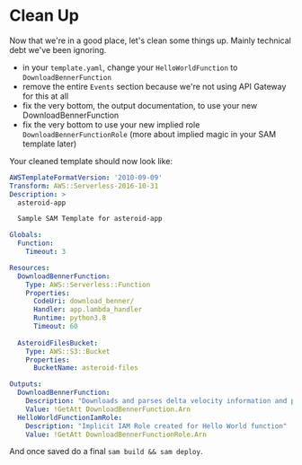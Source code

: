 # Clean Up

Now that we're in a good place, let's clean some things up. Mainly technical debt we've been ignoring.

- in your `template.yaml`, change your `HelloWorldFunction` to `DownloadBennerFunction` 
- remove the entire `Events` section because we're not using API Gateway for this at all
- fix the very bottom, the output documentation, to use your new DownloadBennerFunction
- fix the very bottom to use your new implied role `DownloadBennerFunctionRole` (more about implied magic in your SAM template later)

Your cleaned template should now look like:

```yaml
AWSTemplateFormatVersion: '2010-09-09'
Transform: AWS::Serverless-2016-10-31
Description: >
  asteroid-app

  Sample SAM Template for asteroid-app

Globals:
  Function:
    Timeout: 3

Resources:
  DownloadBennerFunction:
    Type: AWS::Serverless::Function
    Properties:
      CodeUri: download_benner/
      Handler: app.lambda_handler
      Runtime: python3.8
      Timeout: 60
  
  AsteroidFilesBucket:
    Type: AWS::S3::Bucket
    Properties:
      BucketName: asteroid-files

Outputs:
  DownloadBennerFunction:
    Description: "Downloads and parses delta velocity information and puts the new CSV file on S3."
    Value: !GetAtt DownloadBennerFunction.Arn
  HelloWorldFunctionIamRole:
    Description: "Implicit IAM Role created for Hello World function"
    Value: !GetAtt DownloadBennerFunctionRole.Arn
```

And once saved do a final `sam build && sam deploy`.
